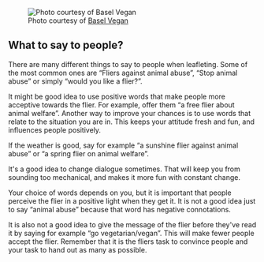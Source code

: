 <figure class="align-left">
  <img src="guide-leafleting-3.jpg" alt="Photo courtesy of Basel Vegan"/>
  <figcaption>Photo courtesy of <a target="_blank" href="http://basel-vegan.ch">Basel Vegan</a></figcaption>
</figure>

## What to say to people?

There are many different things to say to people when leafleting. Some of the
most common ones are “Fliers against animal abuse”, “Stop animal abuse” or
simply “would you like a flier?”.  

It might be good idea to use positive words that make people more acceptive
towards the flier. For example, offer them “a free flier about animal welfare”.
Another way to improve your chances is to use words that relate to the situation
you are in. This keeps your attitude fresh and fun, and influences people
positively.  

If the weather is good, say for example “a sunshine flier against animal abuse”
or “a spring flier on animal welfare”.  

It's a good idea to change dialogue sometimes. That will keep you from sounding
too mechanical, and makes it more fun with constant change.  

Your choice of words depends on you, but it is important that people perceive
the flier in a positive light when they get it. It is not a good idea just to
say “animal abuse” because that word has negative connotations.  

It is also not a good idea to give the message of the flier before they've read
it by saying for example “go vegetarian/vegan”. This will make fewer people
accept the flier. Remember that it is the fliers task to convince people and
your task to hand out as many as possible.
